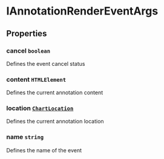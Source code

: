 # IAnnotationRenderEventArgs

## Properties

### cancel `boolean`

Defines the event cancel status

### content `HTMLElement`

Defines the current annotation content

### location [`ChartLocation`](./api-chartLocation.html)

Defines the current annotation location

### name `string`

Defines the name of the event

